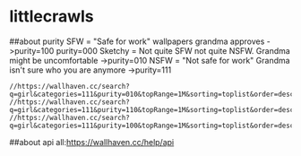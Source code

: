 # littlecrawls

##about purity
    SFW = "Safe for work" wallpapers grandma approves  ->purity=100 purity=000
    Sketchy = Not quite SFW not quite NSFW. Grandma might be uncomfortable ->purity=010
    NSFW = "Not safe for work" Grandma isn't sure who you are anymore ->purity=111
    
    //https://wallhaven.cc/search?q=girl&categories=111&purity=010&topRange=1M&sorting=toplist&order=desc&page=2
    //https://wallhaven.cc/search?q=girl&categories=111&purity=110&topRange=1M&sorting=toplist&order=desc
    //https://wallhaven.cc/search?q=girl&categories=111&purity=100&topRange=1M&sorting=toplist&order=desc
    
##about api
    all:https://wallhaven.cc/help/api
   